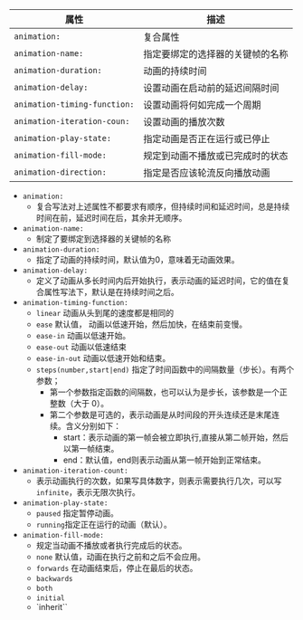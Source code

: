 | 属性                        | 描述                             |
| --------------------------- | -------------------------------- |
| `animation:`                 | 复合属性                         |
| `animation-name:`            | 指定要绑定的选择器的关键帧的名称 |
| `animation-duration:`        | 动画的持续时间                   |
| `animation-delay:`           | 设置动画在启动前的延迟间隔时间   |
| `animation-timing-function:` | 设置动画将何如完成一个周期       |
| `animation-iteration-coun:` | 设置动画的播放次数               |
| `animation-play-state:`      | 指定动画是否正在运行或已停止     |
| `animation-fill-mode:`       | 规定到动画不播放或已完成时的状态                                 |
| `animation-direction:`       | 指定是否应该轮流反向播放动画                                 |


- `animation:`
	- 复合写法对上述属性不都要求有顺序，但持续时间和延迟时间，总是持续时间在前，延迟时间在后，其余并无顺序。
- `animation-name:`  
	- 制定了要绑定到选择器的关键帧的名称
- `animation-duration:`
	- 指定了动画的持续时间，默认值为0，意味着无动画效果。
- `animation-delay:` 
	- 定义了动画从多长时间内后开始执行，表示动画的延迟时间，它的值在复合属性写法下，默认是在持续时间之后。
- `animation-timing-function:`
	- `linear`  动画从头到尾的速度都是相同的
	- `ease` 默认值， 动画以低速开始，然后加快，在结束前变慢。
	- `ease-in` 动画以低速开始。
	- `ease-out` 动画以低速结束
	- `ease-in-out` 动画以低速开始和结束。
	- `steps(number,start|end)`  指定了时间函数中的间隔数量（步长）。有两个参数；
		- 第一个参数指定函数的间隔数，也可以认为是步长，该参数是一个正整数（大于 0）。 
		- 第二个参数是可选的，表示动画是从时间段的开头连续还是末尾连续。含义分别如下：
			-   start：表示动画的第一帧会被立即执行,直接从第二帧开始，然后以第一帧结束。
			-   end：默认值，end则表示动画从第一帧开始到正常结束。
- `animation-iteration-count:` 
	- 表示动画执行的次数，如果写具体数字，则表示需要执行几次，可以写`infinite`，表示无限次执行。
-  `animation-play-state:`  
	- `paused` 指定暂停动画。
	- `running`指定正在运行的动画（默认）。
- `animation-fill-mode:` 
	- 规定当动画不播放或者执行完成后的状态。
	- `none` 默认值，动画在执行之前和之后不会应用。
	- `forwards` 在动画结束后，停止在最后的状态。
	- `backwards`
	- `both`
	- `initial`
	- `inherit``